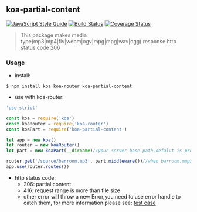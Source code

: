 ## koa-partial-content
[![JavaScript Style Guide](https://img.shields.io/badge/code_style-standard-brightgreen.svg)](https://standardjs.com) [![Build Status](https://travis-ci.org/xtx1130/koa-partial-content.svg?branch=master)](https://travis-ci.org/xtx1130/koa-partial-content) [![Coverage Status](https://coveralls.io/repos/github/xtx1130/koa-partial-content/badge.svg?branch=master)](https://coveralls.io/github/xtx1130/koa-partial-content?branch=master) 
>  This package makes media type(mp3|mp4|flv|webm|ogv|mpg|mpg|wav|ogg) response http status code 206

### Usage
- install:
```shell
$ npm install koa koa-router koa-partial-content
```
- use with koa-router:
```js
'use strict'

const koa = require('koa')
const koaRouter = require('koa-router')
const koaPart = require('koa-partial-content')

let app = new koa()
let router = new koaRouter()
let part = new koaPart(__dirname)//your server base path,defalut is process.cwd()

router.get('/source/barroom.mp3', part.middleware())//when barroom.mmp3 is requested, it will response http status code 206
app.use(router.routes())
```
- http status code:
  -  206: partial content  
  -  416: request range is more than file size
  -  other error will throw a new Error,you need to use error handle to catch them, for more information please see: [test case](https://github.com/xtx1130/koa-partial-content)